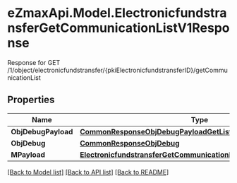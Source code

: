 # eZmaxApi.Model.ElectronicfundstransferGetCommunicationListV1Response
Response for GET /1/object/electronicfundstransfer/{pkiElectronicfundstransferID}/getCommunicationList

## Properties

Name | Type | Description | Notes
------------ | ------------- | ------------- | -------------
**ObjDebugPayload** | [**CommonResponseObjDebugPayloadGetList**](CommonResponseObjDebugPayloadGetList.md) |  | 
**ObjDebug** | [**CommonResponseObjDebug**](CommonResponseObjDebug.md) |  | [optional] 
**MPayload** | [**ElectronicfundstransferGetCommunicationListV1ResponseMPayload**](ElectronicfundstransferGetCommunicationListV1ResponseMPayload.md) |  | 

[[Back to Model list]](../README.md#documentation-for-models) [[Back to API list]](../README.md#documentation-for-api-endpoints) [[Back to README]](../README.md)

